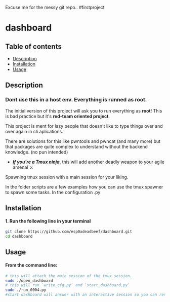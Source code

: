 
Excuse me for the messy git repo.. #firstproject 

# dashboard

## Table of contents
- [Description](#description)
- [Installation](#installation)
- [Usage](#usage)

## Description
### Dont use this in a host env. Everything is runned as root.

The initial version of this project will ask you to run everything as <b>root</b>! This is bad practice but it's <b>red-team oriented project</b>.

This project is ment for lazy people that doesn't like to type things over and over again in cli aplications.

There are solutions for this like pwntools and pwncat (and many more) but that packages are quite complex to understand without the backend knowledge. (no pun intended)

- ***If you're a Tmux ninja***, this will add another deadly weapon to your agile arsenal  ⚔️  

Spawning tmux session with a main session for your liking. 

In the folder scripts are a few examples how you can use the tmux spawner to spawn some tasks. 
In the configuration .py 

## Installation
#### 1. Run the following line in your terminal
```bash 
git clone https://github.com/esp0xdeadbeef/dashboard.git
cd dashboard

```

## Usage
#### From the command line:
``` bash
# this will attach the main session of the tmux session.
sudo ./open_dashboard
# this will run `write_cfg.py` and `start_dashboard.py`
sudo ./run_0004.py
#start dashboard will answer with an interactive session so you can restart a specific tmux session. ALL PROGRESS WILL BE REMOVED AND YOU WILL NOT BE PROMPED!!! 
```
